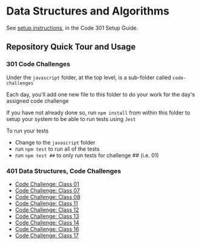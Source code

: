 # Data Structures and Algorithms

See [setup instructions](https://codefellows.github.io/setup-guide/code-301/3-code-challenges), in the Code 301 Setup Guide.

## Repository Quick Tour and Usage

### 301 Code Challenges

Under the `javascript` folder, at the top level, is a sub-folder called `code-challenges`

Each day, you'll add one new file to this folder to do your work for the day's assigned code challenge

If you have not already done so, run `npm install` from within this folder to setup your system to be able to run tests using `Jest`

To run your tests

- Change to the `javascript` folder
- run `npm test` to run all of the tests
- run `npm test ##` to only run tests for challenge ## (i.e. 01)

### 401 Data Structures, Code Challenges

- [Code Challenge: Class 01](./python/docs/array_reverse/README.md)
- [Code Challenge: Class 07](./python/docs/linked_list_kth/README.md)
- [Code Challenge: Class 08](./python/docs/linked_list_zip/README.md)
- [Code Challenge: Class 11](./python/docs/stack_queue_pseudo/README.md)
- [Code Challenge: Class 12](./python/docs/stack_queue_animal_shelter/README.md)
- [Code Challenge: Class 13](./python/docs/stack_queue_brackets/README.md)
- [Code Challenge: Class 14](./python/docs/trees/README.md)
- [Code Challenge: Class 16](./python/docs/tree_max/README.md)
- [Code Challenge: Class 17](./python/docs/tree_breadth_first/README.md)

